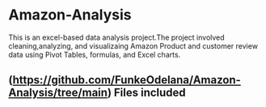 # Amazon-Analysis
This is an excel-based data analysis project.The project involved cleaning,analyzing, and visualizaing Amazon Product and customer review data using Pivot Tables, formulas, and Excel charts.
## (https://github.com/FunkeOdelana/Amazon-Analysis/tree/main) Files included
